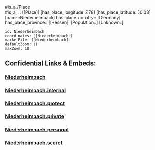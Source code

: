 ﻿---
location: [50.03,7.78] 
mapzoom: [7,12] 
mapmarker: city 
type: City
tags:
- geo/City


SpocWebEntityId: 32906
isDeleted: false
confidential: public

---
#is_a_/Place  
#is_a_ :: [[Place]] 
[has_place_longitude::7.78] 
[has_place_latitude::50.03] 
[name::Niederheimbach] 
has_place_country:: [[Germany]]  
has_place_province:: [[Hessen]] 
[Population::] 
[Unknown::] 


```leaflet
id: Niederheimbach
coordinates: [[Niederheimbach]] 
markerFile: [[Niederheimbach]] 
defaultZoom: 11 
maxZoom: 18
```


## Confidential Links & Embeds: 

### [Niederheimbach](/_public/Earth/Continent/Europe/Europe~Central/Germany/Germany~West/Rheinland-Pfalz/counties~RP/Mainz-Bingen/cities~Mainz-Bingen/Rhein-Nahe/City/Niederheimbach.md) 

### [Niederheimbach.internal](/_internal/Earth/Continent/Europe/Europe~Central/Germany/Germany~West/Rheinland-Pfalz/counties~RP/Mainz-Bingen/cities~Mainz-Bingen/Rhein-Nahe/City/Niederheimbach.internal.md) 

### [Niederheimbach.protect](/_protect/Earth/Continent/Europe/Europe~Central/Germany/Germany~West/Rheinland-Pfalz/counties~RP/Mainz-Bingen/cities~Mainz-Bingen/Rhein-Nahe/City/Niederheimbach.protect.md) 

### [Niederheimbach.private](/_private/Earth/Continent/Europe/Europe~Central/Germany/Germany~West/Rheinland-Pfalz/counties~RP/Mainz-Bingen/cities~Mainz-Bingen/Rhein-Nahe/City/Niederheimbach.private.md) 

### [Niederheimbach.personal](/_personal/Earth/Continent/Europe/Europe~Central/Germany/Germany~West/Rheinland-Pfalz/counties~RP/Mainz-Bingen/cities~Mainz-Bingen/Rhein-Nahe/City/Niederheimbach.personal.md) 

### [Niederheimbach.secret](/_secret/Earth/Continent/Europe/Europe~Central/Germany/Germany~West/Rheinland-Pfalz/counties~RP/Mainz-Bingen/cities~Mainz-Bingen/Rhein-Nahe/City/Niederheimbach.secret.md) 
